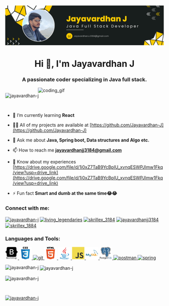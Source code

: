 [![MasterHead](https://github.com/Jayavardhan-J/Banner/blob/main/Black%20Yellow%20Geometric%20Design%20Expert%20LinkedIn%20Banner.png?raw=true)](https://Jayavardhan-J.io)
<h1 align="center">Hi 👋, I'm Jayavardhan J</h1>
<h3 align="center">A passionate coder specializing in Java full stack.</h3>
<img align="right" alt="coding_gif" width="400" src="https://camo.githubusercontent.com/cae12fddd9d6982901d82580bdf321d81fb299141098ca1c2d4891870827bf17/68747470733a2f2f6d69726f2e6d656469756d2e636f6d2f6d61782f313336302f302a37513379765349765f7430696f4a2d5a2e676966">
<p align="left"> <img src="https://komarev.com/ghpvc/?username=jayavardhan-j&label=Profile%20views&color=0e75b6&style=flat" alt="jayavardhan-j" /> </p>



<p align="left"> <a href="https://twitter.com/" target="blank"><img src="https://img.shields.io/twitter/follow/?logo=twitter&style=for-the-badge" alt="" /></a> </p>

- 🌱 I’m currently learning **React**

- 👨‍💻 All of my projects are available at [https://github.com/Jayavardhan-J](https://github.com/Jayavardhan-J)

- 💬 Ask me about **Java, Spring boot, Data structures and Algo etc.**

- 📫 How to reach me **jayavardhanjj3184@gmail.com**

- 📄 Know about my experiences [https://drive.google.com/file/d/1i0xZ7TaB9YcBpIU_xvnqESWPJlmw1Fkq/view?usp=drive_link](https://drive.google.com/file/d/1i0xZ7TaB9YcBpIU_xvnqESWPJlmw1Fkq/view?usp=drive_link)

- ⚡ Fun fact **Smart and dumb at the same time😂😂**

<h3 align="left">Connect with me:</h3>
<p align="left">
<a href="https://linkedin.com/in/jayavardhan-j" target="blank"><img align="center" src="https://raw.githubusercontent.com/rahuldkjain/github-profile-readme-generator/master/src/images/icons/Social/linked-in-alt.svg" alt="jayavardhan-j" height="30" width="40" /></a>
<a href="https://instagram.com/living_legendaries" target="blank"><img align="center" src="https://raw.githubusercontent.com/rahuldkjain/github-profile-readme-generator/master/src/images/icons/Social/instagram.svg" alt="living_legendaries" height="30" width="40" /></a>
<a href="https://www.codechef.com/users/skrillex_3184" target="blank"><img align="center" src="https://cdn.jsdelivr.net/npm/simple-icons@3.1.0/icons/codechef.svg" alt="skrillex_3184" height="30" width="40" /></a>
<a href="https://codeforces.com/profile/jayavardhanjj3184" target="blank"><img align="center" src="https://raw.githubusercontent.com/rahuldkjain/github-profile-readme-generator/master/src/images/icons/Social/codeforces.svg" alt="jayavardhanjj3184" height="30" width="40" /></a>
<a href="https://www.leetcode.com/skrillex_1884" target="blank"><img align="center" src="https://raw.githubusercontent.com/rahuldkjain/github-profile-readme-generator/master/src/images/icons/Social/leet-code.svg" alt="skrillex_1884" height="30" width="40" /></a>
</p>

<h3 align="left">Languages and Tools:</h3>
<p align="left"> <a href="https://getbootstrap.com" target="_blank" rel="noreferrer"> <img src="https://raw.githubusercontent.com/devicons/devicon/master/icons/bootstrap/bootstrap-plain-wordmark.svg" alt="bootstrap" width="40" height="40"/> </a> <a href="https://www.w3schools.com/css/" target="_blank" rel="noreferrer"> <img src="https://raw.githubusercontent.com/devicons/devicon/master/icons/css3/css3-original-wordmark.svg" alt="css3" width="40" height="40"/> </a> <a href="https://git-scm.com/" target="_blank" rel="noreferrer"> <img src="https://www.vectorlogo.zone/logos/git-scm/git-scm-icon.svg" alt="git" width="40" height="40"/> </a> <a href="https://www.w3.org/html/" target="_blank" rel="noreferrer"> <img src="https://raw.githubusercontent.com/devicons/devicon/master/icons/html5/html5-original-wordmark.svg" alt="html5" width="40" height="40"/> </a> <a href="https://www.java.com" target="_blank" rel="noreferrer"> <img src="https://raw.githubusercontent.com/devicons/devicon/master/icons/java/java-original.svg" alt="java" width="40" height="40"/> </a> <a href="https://developer.mozilla.org/en-US/docs/Web/JavaScript" target="_blank" rel="noreferrer"> <img src="https://raw.githubusercontent.com/devicons/devicon/master/icons/javascript/javascript-original.svg" alt="javascript" width="40" height="40"/> </a> <a href="https://www.mysql.com/" target="_blank" rel="noreferrer"> <img src="https://raw.githubusercontent.com/devicons/devicon/master/icons/mysql/mysql-original-wordmark.svg" alt="mysql" width="40" height="40"/> </a> <a href="https://www.postgresql.org" target="_blank" rel="noreferrer"> <img src="https://raw.githubusercontent.com/devicons/devicon/master/icons/postgresql/postgresql-original-wordmark.svg" alt="postgresql" width="40" height="40"/> </a> <a href="https://postman.com" target="_blank" rel="noreferrer"> <img src="https://www.vectorlogo.zone/logos/getpostman/getpostman-icon.svg" alt="postman" width="40" height="40"/> </a> <a href="https://spring.io/" target="_blank" rel="noreferrer"> <img src="https://www.vectorlogo.zone/logos/springio/springio-icon.svg" alt="spring" width="40" height="40"/> </a> </p>


<p><img align="left" src="https://github-readme-stats.vercel.app/api/top-langs?username=jayavardhan-j&show_icons=true&locale=en&layout=compact" alt="jayavardhan-j" /></p>

<p>&nbsp;<img align="center" src="https://github-readme-stats.vercel.app/api?username=jayavardhan-j&show_icons=true&locale=en" alt="jayavardhan-j" /></p>

<p><img align="center" src="https://github-readme-streak-stats.herokuapp.com/?user=jayavardhan-j&" alt="jayavardhan-j" /></p><br>

<p align="left"> <a href="https://github.com/ryo-ma/github-profile-trophy"><img src="https://github-profile-trophy.vercel.app/?username=jayavardhan-j" alt="jayavardhan-j" /></a> </p>
